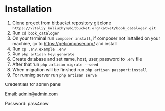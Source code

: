 # **Installation**
1. Clone project from bitbucket repository git clone `https://vitaliy_kaliuzhyn@bitbucket.org/katvet/book_cataloger.git`
2. Run `cd book_cataloger`
2. On your terminal run `composer install`, if composer not installed on your machine, go to https://getcomposer.org/ and install
3. Run `cp .env.example .env`
4. Run `php artisan key:generate`
5. Create database and set name, host, user, password to `.env` file
6. After that run `php artisan migrate --seed`
7. When migration will be finished run `php artisan passport:install`
8. For running server run `php artisan serve`


Credentials for admin panel

Email: admin@admin.com

Password: pass4now

